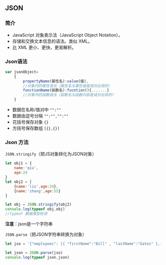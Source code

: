 ## JSON

### 简介

 - JavaScript 对象表示法（JavaScript Object Notation）。
 - 存储和交换文本信息的语法。类似 XML。
 - 比 XML 更小、更快，更易解析。

### Json语法

```js
var jsonObject=
	{
		propertyName(属性名):value(值),
		//对象内的属性语法（属性名与属性值是成对出现的）
		functionName(函数名):fucntion(){.......}
		//对象内的函数语法（函数名与函数内容是成对出现的）
	}
```

 - 数据在名称/值对中 `"":""`
 - 数据由逗号分隔  `"":"","":""`
 - 花括号保存对象 `{}`
 - 方括号保存数组  `[{},{}]`

### Json 方法

`JSON.stringify`（把JS对象转化为JSON对象）

```js
let obj1 = {
	name:'qiu',
	age:24
}
let obj2 = [
	{name:'liu',age:24},
	{name:'zhang',age:55}
]

let obj = JSON.stringify(obj2)
console.log(typeof obj,obj)
//typeof 数据类型检测
```

**注意**：json是一个字符串

`JSON.parse`（把JSON字符串转换为对象）

```js
let jso = '{"employees": [{ "firstName":"Bill" , "lastName":"Gates" },{ "firstName":"George" , "lastName":"Bush" },{ "firstName":"Thomas" , "lastName":"Carter" }]}'

let json = JSON.parse(jso)
console.log(typeof json,json)
```
